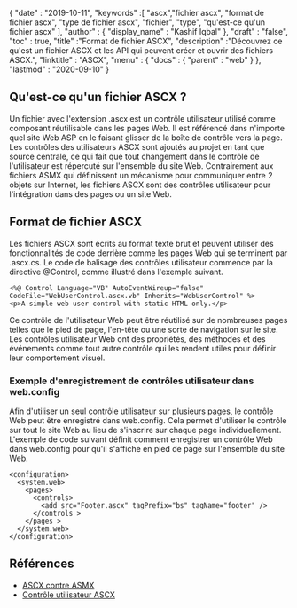 {
  "date" : "2019-10-11",
  "keywords" :[ "ascx","fichier ascx", "format de fichier ascx", "type de fichier ascx", "fichier", "type", "qu'est-ce qu'un fichier ascx" ],
  "author" : {
    "display_name" : "Kashif Iqbal"
},
  "draft" : "false",
  "toc" : true,
  "title" :"Format de fichier ASCX",
  "description" :"Découvrez ce qu'est un fichier ASCX et les API qui peuvent créer et ouvrir des fichiers ASCX.",
  "linktitle" : "ASCX",
  "menu" : {
    "docs" : {
      "parent" : "web"
}
},
  "lastmod" : "2020-09-10"
}

## Qu'est-ce qu'un fichier ASCX ?

Un fichier avec l'extension .ascx est un contrôle utilisateur utilisé comme composant réutilisable dans les pages Web. Il est référencé dans n'importe quel site Web ASP en le faisant glisser de la boîte de contrôle vers la page. Les contrôles des utilisateurs ASCX sont ajoutés au projet en tant que source centrale, ce qui fait que tout changement dans le contrôle de l'utilisateur est répercuté sur l'ensemble du site Web. Contrairement aux fichiers ASMX qui définissent un mécanisme pour communiquer entre 2 objets sur Internet, les fichiers ASCX sont des contrôles utilisateur pour l'intégration dans des pages ou un site Web.

## Format de fichier ASCX

Les fichiers ASCX sont écrits au format texte brut et peuvent utiliser des fonctionnalités de code derrière comme les pages Web qui se terminent par .ascx.cs. Le code de balisage des contrôles utilisateur commence par la directive @Control, comme illustré dans l'exemple suivant.

```
<%@ Control Language="VB" AutoEventWireup="false" CodeFile="WebUserControl.ascx.vb" Inherits="WebUserControl" %>
<p>A simple web user control with static HTML only.</p>
```

Ce contrôle de l'utilisateur Web peut être réutilisé sur de nombreuses pages telles que le pied de page, l'en-tête ou une sorte de navigation sur le site. Les contrôles utilisateur Web ont des propriétés, des méthodes et des événements comme tout autre contrôle qui les rendent utiles pour définir leur comportement visuel.

### Exemple d'enregistrement de contrôles utilisateur dans web.config

Afin d'utiliser un seul contrôle utilisateur sur plusieurs pages, le contrôle Web peut être enregistré dans web.config. Cela permet d'utiliser le contrôle sur tout le site Web au lieu de s'inscrire sur chaque page individuellement. L'exemple de code suivant définit comment enregistrer un contrôle Web dans web.config pour qu'il s'affiche en pied de page sur l'ensemble du site Web.

```
<configuration>
  <system.web>
    <pages>
      <controls>
        <add src="Footer.ascx" tagPrefix="bs" tagName="footer" />
      </controls >
    </pages >
  </system.web>
</configuration>
```
## Références

* [ASCX contre ASMX](https://social.msdn.microsoft.com/Forums/en-US/a27d4c2f-b972-439e-a7fe-f4b7e3637700/how-to-work-with-ascx-files?forum=aspwebforms)
* [Contrôle utilisateur ASCX](https://beansoftware.com/ASP.NET-Tutorials/User-Control.aspx)

